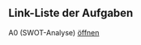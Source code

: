 ## Link-Liste der Aufgaben

A0 (SWOT-Analyse) [öffnen](https://gionegel.github.io/IFD-WiSe20-21/task-0.html)

